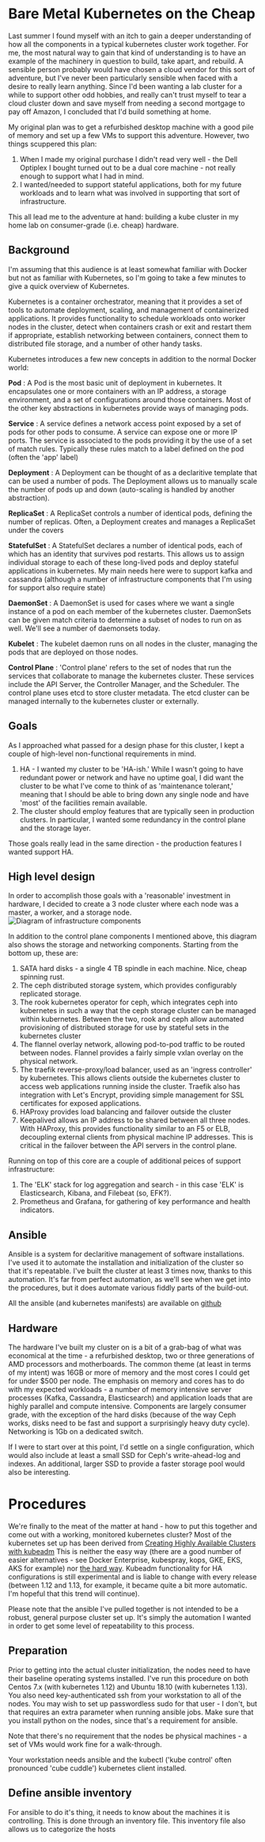 # Bare Metal Kubernetes on the Cheap
Last summer I found myself with an itch to gain a deeper understanding of how all the components in a typical kubernetes cluster work together. For me, the most natural way to gain that kind of understanding is to have an example of the machinery in question to build, take apart, and rebuild. A sensible person probably would have chosen a cloud vendor for this sort of adventure, but I've never been particularly sensible when faced with a desire to really learn anything. Since I'd been wanting a lab cluster for a while to support other odd hobbies, and really can't trust myself to tear a cloud cluster down and save myself from needing a second mortgage to pay off Amazon, I concluded that I'd build something at home.

My original plan was to get a refurbished desktop machine with a good pile of memory and set up a few VMs to support this adventure. However, two things scuppered this plan:
1. When I made my original purchase I didn't read very well - the Dell Optiplex I bought turned out to be a dual core machine - not really enough to support what I had in mind.
1. I wanted/needed to support stateful applications, both for my future workloads and to learn what was involved in supporting that sort of infrastructure.

This all lead me to the adventure at hand: building a kube cluster in my home lab on consumer-grade (i.e. cheap) hardware.

## Background
I'm assuming that this audience is at least somewhat familiar with Docker but not as familiar with Kubernetes, so I'm going to take a few minutes to give a quick overview of Kubernetes.

Kubernetes is a container orchestrator, meaning that it provides a set of tools to automate deployment, scaling, and management of containerized applications. It provides functionality to schedule workloads onto worker nodes in the cluster, detect when containers crash or exit and restart them if appropriate, establish networking between containers, connect them to distributed file storage, and a number of other handy tasks.

Kubernetes introduces a few new concepts in addition to the normal Docker world:

**Pod**
:  A Pod is the most basic unit of deployment in kubernetes. It encapsulates one or more containers with an IP address, a storage environment, and a set of configurations around those containers. Most of the other key abstractions in kubernetes provide ways of managing pods.

**Service**
:  A service defines a network access point exposed by a set of pods for other pods to consume. A service can expose one or more IP ports. The service is associated to the pods providing it by the use of a set of match rules. Typically these rules match to a label defined on the pod (often the 'app' label)

**Deployment**
:  A Deployment can be thought of as a declaritive template that can be used a number of pods. The Deployment allows us to manually scale the number of pods up and down (auto-scaling is handled by another abstraction).

**ReplicaSet**
:  A ReplicaSet controls a number of identical pods, defining the number of replicas. Often, a Deployment creates and manages a ReplicaSet under the covers

**StatefulSet**
:  A StatefulSet declares a number of identical pods, each of which has an identity that survives pod restarts. This allows us to assign individual storage to each of these long-lived pods and deploy stateful applications in kubernetes. My main needs here were to support kafka and cassandra (although a number of infrastructure components that I'm using for support also require state)

**DaemonSet**
:  A DaemonSet is used for cases where we want a single instance of a pod on each member of the kubernetes cluster. DaemonSets can be given match criteria to determine a subset of nodes to run on as well. We'll see a number of daemonsets today.

**Kubelet**
:  The kubelet daemon runs on all nodes in the cluster, managing the pods that are deployed on those nodes.

**Control Plane**
:  'Control plane' refers to the set of nodes that run the services that collaborate to manage the kubernetes cluster. These services include the API Server, the Controller Manager, and the Scheduler. The control plane uses etcd to store cluster metadata. The etcd cluster can be managed internally to the kubernetes cluster or externally.

## Goals
As I approached what passed for a design phase for this cluster, I kept a couple of high-level non-functional requirements in mind.
1. HA - I wanted my cluster to be 'HA-ish.' While I wasn't going to have redundant power or network and have no uptime goal, I did want the cluster to be what I've come to think of as 'maintenance tolerant,' meaning that I should be able to bring down any single node and have 'most' of the facilities remain available.
1. The cluster should employ features that are typically seen in production clusters. In particular, I wanted some redundancy in the control plane and the storage layer.

Those goals really lead in the same direction - the production features I wanted support HA.

## High level design
In order to accomplish those goals with a 'reasonable' investment in hardware, I decided to create a 3 node cluster where each node was a master, a worker, and a storage node.
![Diagram of infrastructure components](infra.png "Infrastructure")

In addition to the control plane components I mentioned above, this diagram also shows the storage and networking components. Starting from the bottom up, these are:
1. SATA hard disks - a single 4 TB spindle in each machine. Nice, cheap spinning rust.
1. The ceph distributed storage system, which provides configurably replicated storage.
1. The rook kubernetes operator for ceph, which integrates ceph into kubernetes in such a way that the ceph storage cluster can be managed within kubernetes. Between the two, rook and ceph allow automated provisioning of distributed storage for use by stateful sets in the kubernetes cluster
1. The flannel overlay network, allowing pod-to-pod traffic to be routed between nodes. Flannel provides a fairly simple vxlan overlay on the physical network.
1. The traefik reverse-proxy/load balancer, used as an 'ingress controller' by kubernetes. This allows clients outside the kubernetes cluster to access web applications running inside the cluster. Traefik also has integration with Let's Encrypt, providing simple management for SSL certificates for exposed applications.
1. HAProxy provides load balancing and failover outside the cluster
1. Keepalived allows an IP address to be shared between all three nodes. With HAProxy, this provides functionality similar to an F5 or ELB, decoupling external clients from physical machine IP addresses. This is critical in the failover between the API servers in the control plane.

Running on top of this core are a couple of additional peices of support infrastructure:
1. The 'ELK' stack for log aggregation and search - in this case 'ELK' is Elasticsearch, Kibana, and Filebeat (so, EFK?).
2. Prometheus and Grafana, for gathering of key performance and health indicators.

## Ansible
Ansible is a system for declaritive management of software installations. I've used it to automate the installation and initialization of the cluster so that it's repeatable. I've built the cluster at least 3 times now, thanks to this automation. It's far from perfect automation, as we'll see when we get into the procedures, but it does automate various fiddly parts of the build-out.

All the ansible (and kubernetes manifests) are available on [github](https://github.com/danch/cluster-ansible) 

## Hardware
The hardware I've built my cluster on is a bit of a grab-bag of what was economical at the time - a refurbished desktop, two or three generations of AMD processors and motherboards. The common theme (at least in terms of my intent) was 16GB or more of memory and the most cores I could get for under $500 per node. The emphasis on memory and cores has to do with my expected workloads - a number of memory intensive server processes (Kafka, Cassandra, Elasticsearch) and application loads that are highly parallel and compute intensive. Components are largely consumer grade, with the exception of the hard disks (because of the way Ceph works, disks need to be fast and support a surprisingly heavy duty cycle). Networking is 1Gb on a dedicated switch.

If I were to start over at this point, I'd settle on a single configuration, which would also include at least a small SSD for Ceph's write-ahead-log and indexes. An additional, larger SSD to provide a faster storage pool would also be interesting.

# Procedures
We're finally to the meat of the matter at hand - how to put this together and come out with a working, monitored kubernetes cluster? Most of the kubernetes set up has been derived from [Creating Highly Available Clusters with kubeadm](https://kubernetes.io/docs/setup/independent/high-availability/) This is neither the easy way (there are a good number of easier alternatives - see Docker Enterprise, kubespray, kops, GKE, EKS, AKS for example) nor [the hard way](https://github.com/kelseyhightower/kubernetes-the-hard-way). Kubeadm functionality for HA configurations is still experimental and is liable to change with every release (between 1.12 and 1.13, for example, it became quite a bit more automatic. I'm hopeful that this trend will continue).

Please note that the ansible I've pulled together is not intended to be a robust, general purpose cluster set up. It's simply the automation I wanted in order to get some level of repeatability to this process.

## Preparation
Prior to getting into the actual cluster initialization, the nodes need to have their baseline operating systems installed. I've run this procedure on both Centos 7.x (with kubernetes 1.12) and Ubuntu 18.10 (with kubernetes 1.13). You also need key-authenticated ssh from your workstation to all of the nodes. You may wish to set up passwordless sudo for that user - I don't, but that requires an extra parameter when running ansible jobs. Make sure that you install python on the nodes, since that's a requirement for ansible.

Note that there's no requirement that the nodes be physical machines - a set of VMs would work fine for a walk-through.

Your workstation needs ansible and the kubectl ('kube control' often pronounced 'cube cuddle') kubernetes client installed.

## Define ansible inventory
For ansible to do it's thing, it needs to know about the machines it is controlling. This is done through an inventory file. This inventory file also allows us to categorize the hosts
